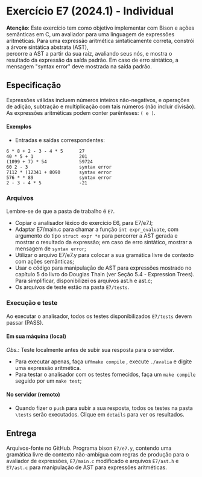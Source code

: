 # Exercício E7 (2024.1) - Individual

__Atenção__: 
Este exercício tem como objetivo implementar com Bison e ações semânticas em C, um avaliador para uma linguagem de expressões aritméticas.
Para uma expressão aritmética sintaticamente correta, constrói a árvore sintática abstrata (AST),  
percorre a AST a partir da sua raiz, avaliando seus nós,
e mostra o resultado da expressão da saída padrão. 
Em caso de erro sintático, a mensagem "syntax error" deve mostrada na saída padrão.

## Especificação

Expressões válidas incluem números inteiros não-negativos,
e operações de adição, subtração e multiplicação com tais números (não incluir divisão).
As expressões aritméticas podem conter parênteses: ```( e )```.

#### Exemplos

- Entradas e saídas correspondentes:

```
6 * 8 + 2 - 3 - 4 * 5      27
40 * 5 + 1                 201
(1099 + 7) * 54            59724
60 2 - 3                   syntax error
7112 * (12341 + 8090       syntax error
576 * * 89                 syntax error
2 - 3 - 4 * 5              -21
```

### Arquivos

Lembre-se de que a pasta de trabalho é ```E7```.

- Copiar o analisador léxico do exercício E6, para E7/e7.l;
- Adaptar E7/main.c para chamar a função ```int expr_evaluate```, com argumento do tipo ```struct expr *e```  para percorrer a AST gerada e mostrar o resultado da expressão; 
em caso de erro sintático, mostrar a mensagem de ```syntax error```;
- Utilizar o arquivo E7/e7.y para colocar a sua gramática livre de contexto com ações semânticas;
- Usar o código para manipulação de AST para expressões mostrado no capítulo 5 do livro do Douglas Thain (ver Seção 5.4 - Expression Trees). Para simplificar, disponibilizei os arquivos ast.h e ast.c;
- Os arquivos de teste estão na pasta ```E7/tests```. 

### Execução e teste

Ao executar o analisador, 
todos os testes disponibilizados ```E7/tests``` devem passar (PASS).

#### Em sua máquina (local)

_Obs._: Teste localmente antes de subir sua resposta para o servidor.

- Para executar apenas, faça um```make compile``` ,
execute ```./avalia``` e digite uma expressão aritmética.
- Para testar o analisador com os testes fornecidos, 
faça um ```make compile``` seguido por um ```make test```;

#### No servidor (remoto)

- Quando fizer o ```push``` para subir a sua resposta,
todos os testes na pasta ```\tests``` serão executados.
Clique em ```details``` para ver os resultados.


## Entrega

Arquivos-fonte no GitHub.
Programa bison ```E7/e7.y```, contendo uma gramática livre de contexto não-ambígua com regras de produção para o avaliador de expressões,
```E7/main.c``` modificado e arquivos ```E7/ast.h``` e ```E7/ast.c``` para manipulação de AST para expressões aritméticas.


